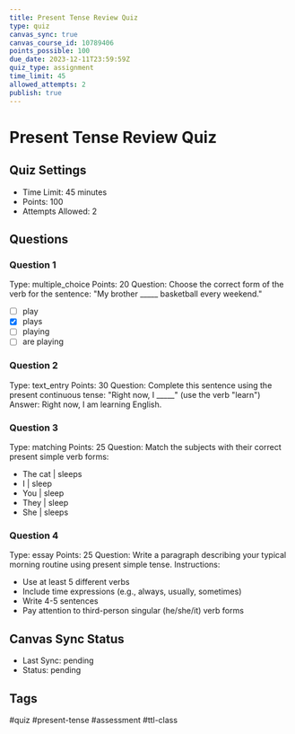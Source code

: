 ```yaml
---
title: Present Tense Review Quiz
type: quiz
canvas_sync: true
canvas_course_id: 10789406
points_possible: 100
due_date: 2023-12-11T23:59:59Z
quiz_type: assignment
time_limit: 45
allowed_attempts: 2
publish: true
---
```


# Present Tense Review Quiz

## Quiz Settings
- Time Limit: 45 minutes
- Points: 100
- Attempts Allowed: 2

## Questions

### Question 1
Type: multiple_choice
Points: 20
Question: Choose the correct form of the verb for the sentence: "My brother _____ basketball every weekend."
- [ ] play
- [x] plays
- [ ] playing
- [ ] are playing

### Question 2
Type: text_entry
Points: 30
Question: Complete this sentence using the present continuous tense: "Right now, I _____" (use the verb "learn")
Answer: Right now, I am learning English.

### Question 3
Type: matching
Points: 25
Question: Match the subjects with their correct present simple verb forms:
- The cat | sleeps
- I | sleep
- You | sleep
- They | sleep
- She | sleeps

### Question 4
Type: essay
Points: 25
Question: Write a paragraph describing your typical morning routine using present simple tense.
Instructions: 
- Use at least 5 different verbs
- Include time expressions (e.g., always, usually, sometimes)
- Write 4-5 sentences
- Pay attention to third-person singular (he/she/it) verb forms

## Canvas Sync Status
- Last Sync: pending
- Status: pending

## Tags
#quiz #present-tense #assessment #ttl-class 